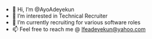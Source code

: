 - 👋 Hi, I’m @AyoAdeyekun
- 👀 I’m interested in Technical Recruiter 
- 🌱 I’m currently recruiting for various software roles
- 📫 Feel free to reach me @ Ifeadeyekun@yahoo.com 

<!---
AyoAdeyekun/AyoAdeyekun is a ✨ special ✨ repository because its `README.md` (this file) appears on your GitHub profile.
You can click the Preview link to take a look at your changes.
--->
